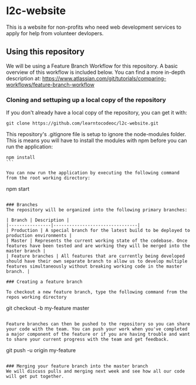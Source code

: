 # l2c-website
This is a website for non-profits who need web development services to apply for help from volunteer devlopers.

## Using this repository
We will be using a Feature Branch Workflow for this repository. A basic overview of this workflow is included below. You can find a more in-depth description at: https://www.atlassian.com/git/tutorials/comparing-workflows/feature-branch-workflow

### Cloning and settuping up a local copy of the repository
If you don't already have a local copy of the repository, you can get it with:
````
git clone https://github.com/learntocodeoc/l2c-website.git
````

This repository's .gitignore file is setup to ignore the node-modules folder. This is means you will have to install the modules with npm before you can run the application:

````
npm install
```

You can now run the application by executing the following command from the root working directory:

````
npm start
````

### Branches
The repository will be organized into the following primary branches:

| Branch | Description |
|----------------|--------------------------------|
| Production | A special branch for the latest build to be deployed to production environments |
| Master | Represents the current working state of the codebase. Once features have been tested and are working they will be merged into the master branch |
| Feature branches | All features that are currently being developed should have their own separate branch to allow us to develop multiple features simultaneously without breaking working code in the master branch. |

### Creating a feature branch

To checkout a new feature branch, type the following command from the repos working directory
````
git checkout -b my-feature master
````

Feature branches can then be pushed to the repository so you can share your code with the team. You can push your work when you've completed a major component of the feature or if you are having trouble and want to share your current progress with the team and get feedback.

````
git push -u origin my-feature
````

### Merging your feature branch into the master branch
We will discuss pulls and merging next week and see how all our code will get put together.
